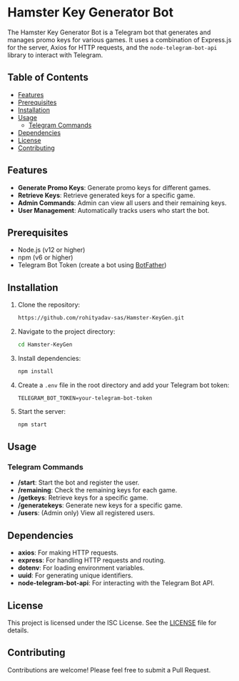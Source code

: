 # Hamster Key Generator Bot

The Hamster Key Generator Bot is a Telegram bot that generates and manages promo keys for various games. It uses a combination of Express.js for the server, Axios for HTTP requests, and the `node-telegram-bot-api` library to interact with Telegram.

## Table of Contents

- [Features](#features)
- [Prerequisites](#prerequisites)
- [Installation](#installation)
- [Usage](#usage)
  - [Telegram Commands](#telegram-commands)
- [Dependencies](#dependencies)
- [License](#license)
- [Contributing](#contributing)

## Features

- **Generate Promo Keys**: Generate promo keys for different games.
- **Retrieve Keys**: Retrieve generated keys for a specific game.
- **Admin Commands**: Admin can view all users and their remaining keys.
- **User Management**: Automatically tracks users who start the bot.

## Prerequisites

- Node.js (v12 or higher)
- npm (v6 or higher)
- Telegram Bot Token (create a bot using [BotFather](https://core.telegram.org/bots#botfather))

## Installation

1. Clone the repository:
    ```sh
    https://github.com/rohityadav-sas/Hamster-KeyGen.git
    ```

2. Navigate to the project directory:
    ```sh
    cd Hamster-KeyGen
    ```

2. Install dependencies:
    ```sh
    npm install
    ```

3. Create a `.env` file in the root directory and add your Telegram bot token:
    ```env
    TELEGRAM_BOT_TOKEN=your-telegram-bot-token
    ```

4. Start the server:
    ```sh
    npm start
    ```

## Usage

### Telegram Commands

- **/start**: Start the bot and register the user.
- **/remaining**: Check the remaining keys for each game.
- **/getkeys**: Retrieve keys for a specific game.
- **/generatekeys**: Generate new keys for a specific game.
- **/users**: (Admin only) View all registered users.

## Dependencies

- **axios**: For making HTTP requests.
- **express**: For handling HTTP requests and routing.
- **dotenv**: For loading environment variables.
- **uuid**: For generating unique identifiers.
- **node-telegram-bot-api**: For interacting with the Telegram Bot API.

## License

This project is licensed under the ISC License. See the [LICENSE](./LICENSE) file for details.

## Contributing

Contributions are welcome! Please feel free to submit a Pull Request.
